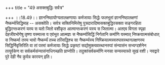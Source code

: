 +++
title = "49 असक्तबुद्धिः सर्वत्र"

+++
।।18.49।। ज्ञाननिष्ठायोग्यतालक्षणायाः कर्मजायाः सिद्धेः फलभूतां
ज्ञाननिष्ठालक्षणां नैष्कर्म्यसिद्धिमाह -- असक्तेति। सर्वत्र
सक्तिनिमित्तेषु पुत्रदारादिष्वसक्तबुद्धिरसक्ता सङ्गरहिता बुद्धिरन्तःकरणं
यस्य स यतो जितो वशीकृत आत्मान्तःकरणं यस्य स जितात्मा। अतएव विगता स्पृहा
देहजीवभोगेषु तृष्णा यस्मात्स य एवंभूत आत्मज्ञः स नैष्कर्म्यसिद्धिं
निर्गतानि कर्माणि यस्मात् निष्क्रयात्मसंबोधात् स निष्कर्मा तस्य भावो
नैष्कर्म्यं तच्च तत्सिद्धिश्च सा नैष्कर्म्यस्य
निष्क्रियात्मस्वरुपावस्थानलक्षणस्य सिद्धिर्निवृत्तिरिति वा तां परमां
कर्मजायाः सिद्धेः प्रकृष्टां सद्योमुक्त्यवस्थानरुपां संन्यासंन
सभ्यग्दर्शनेन तत्पूर्वकेण वा सर्वकर्मसंन्यासंनाधिगच्छति प्राप्नोति।
तदुक्तंसर्वकर्माणि मनसा सन्यस्यास्ते सुखं वशी। नवद्वारे पुरे देही नैव
कुर्वन्न कारयन् इति।
